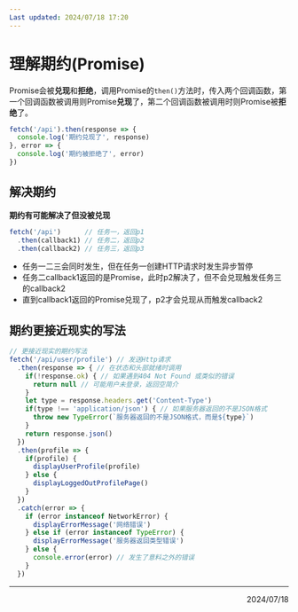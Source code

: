 ```yaml
---
Last updated: 2024/07/18 17:20
---
```

# 理解期约(Promise)
Promise会被**兑现**和**拒绝**，调用Promise的`then()`方法时，传入两个回调函数，第一个回调函数被调用则Promise**兑现**了，第二个回调函数被调用时则Promise被**拒绝**了。
```javascript
fetch('/api').then(response => {
  console.log('期约兑现了', response)
}, error => {
  console.log('期约被拒绝了', error)
})
```
<a name="EWUsG"></a>
## 解决期约
**期约有可能解决了但没被兑现**
```javascript
fetch('/api')      // 任务一，返回p1
  .then(callback1) // 任务二，返回p2
  .then(callback2) // 任务三，返回p3
```

- 任务一二三会同时发生，但在任务一创建HTTP请求时发生异步暂停
- 任务二callback1返回的是Promise，此时p2解决了，但不会兑现触发任务三的callback2
- 直到callback1返回的Promise兑现了，p2才会兑现从而触发callback2
<a name="PEF1G"></a>
## 期约更接近现实的写法
```javascript
// 更接近现实的期约写法
fetch('/api/user/profile') // 发送Http请求
  .then(response => { // 在状态和头部就绪时调用
    if(!response.ok) { // 如果遇到404 Not Found 或类似的错误
      return null // 可能用户未登录，返回空简介
    }
    let type = response.headers.get('Content-Type')
    if(type !== 'application/json') { // 如果服务器返回的不是JSON格式
      throw new TypeError(`服务器返回的不是JSON格式，而是${type}`)
    }
    return response.json()
  })
  .then(profile => {
    if(profile) {
      displayUserProfile(profile)
    } else {
      displayLoggedOutProfilePage()
    }
  })
  .catch(error => {
    if (error instanceof NetworkError) {
      displayErrorMessage('网络错误')
    } else if (error instanceof TypeError) {
      displayErrorMessage('服务器返回类型错误')
    } else {
      console.error(error) // 发生了意料之外的错误
    }
  })
```
---

<div align="right">2024/07/18</div>